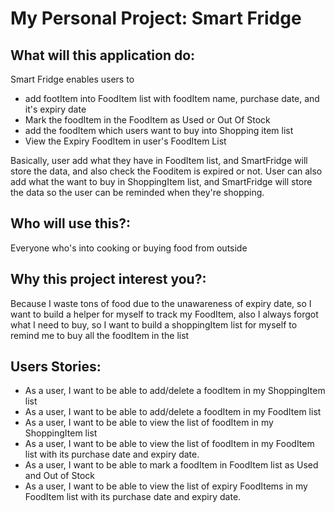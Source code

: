 # My Personal Project: Smart Fridge

## What will this application do:

Smart Fridge enables users to
- add footItem into FoodItem list with foodItem name, purchase date, and it's expiry date
- Mark the foodItem in the FoodItem as Used or Out Of Stock
- add the foodItem which users want to buy into Shopping item list
- View the Expiry FoodItem in user's FoodItem List

Basically, user add what they have in FoodItem list, and SmartFridge will store the data, and also
check the Fooditem is expired or not.
User can also add what the want to buy in ShoppingItem list, and SmartFridge will store the data so the user
can be reminded when they're shopping.


## Who will use this?:
Everyone who's into cooking or buying food from outside

## Why this project interest you?:
Because I waste tons of food due to the unawareness of expiry date, 
so I want to build a helper for myself to track my FoodItem, also I always forgot
what I need to buy, so I want to build a shoppingItem list for myself to remind me to 
buy all the foodItem in the list

## Users Stories:
- As a user, I want to be able to add/delete a foodItem in my ShoppingItem list
- As a user, I want to be able to add/delete a foodItem in my FoodItem list
- As a user, I want to be able to view the list of foodItem in my ShoppingItem list 
- As a user, I want to be able to view the list of foodItem in my FoodItem list with its purchase date and expiry date.
- As a user, I want to be able to mark a foodItem in FoodItem list as Used and Out of Stock 
- As a user, I want to be able to view the list of expiry FoodItems in my 
FoodItem list with its purchase date and expiry date.